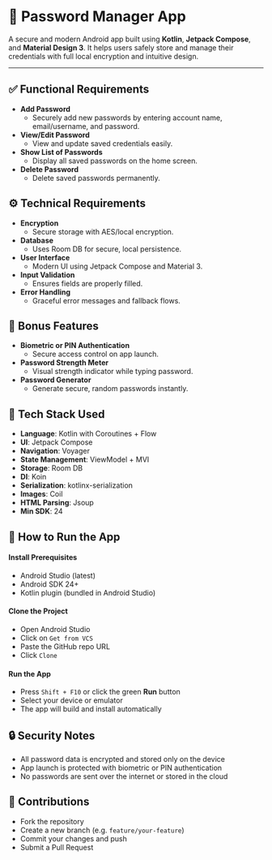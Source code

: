 <h1>🔐 Password Manager App</h1>

<p>A secure and modern Android app built using <strong>Kotlin</strong>, <strong>Jetpack Compose</strong>, and <strong>Material Design 3</strong>. It helps users safely store and manage their credentials with full local encryption and intuitive design.</p>

<hr/>

<h2>✅ Functional Requirements</h2>

<ul>
  <li><strong>Add Password</strong>
    <ul>
      <li>Securely add new passwords by entering account name, email/username, and password.</li>
    </ul>
  </li>
  <li><strong>View/Edit Password</strong>
    <ul>
      <li>View and update saved credentials easily.</li>
    </ul>
  </li>
  <li><strong>Show List of Passwords</strong>
    <ul>
      <li>Display all saved passwords on the home screen.</li>
    </ul>
  </li>
  <li><strong>Delete Password</strong>
    <ul>
      <li>Delete saved passwords permanently.</li>
    </ul>
  </li>
</ul>

<h2>⚙️ Technical Requirements</h2>

<ul>
  <li><strong>Encryption</strong>
    <ul><li>Secure storage with AES/local encryption.</li></ul>
  </li>
  <li><strong>Database</strong>
    <ul><li>Uses Room DB for secure, local persistence.</li></ul>
  </li>
  <li><strong>User Interface</strong>
    <ul><li>Modern UI using Jetpack Compose and Material 3.</li></ul>
  </li>
  <li><strong>Input Validation</strong>
    <ul><li>Ensures fields are properly filled.</li></ul>
  </li>
  <li><strong>Error Handling</strong>
    <ul><li>Graceful error messages and fallback flows.</li></ul>
  </li>
</ul>

<h2>🌟 Bonus Features</h2>

<ul>
  <li><strong>Biometric or PIN Authentication</strong>
    <ul><li>Secure access control on app launch.</li></ul>
  </li>
  <li><strong>Password Strength Meter</strong>
    <ul><li>Visual strength indicator while typing password.</li></ul>
  </li>
  <li><strong>Password Generator</strong>
    <ul><li>Generate secure, random passwords instantly.</li></ul>
  </li>
</ul>

<h2>🧰 Tech Stack Used</h2>

<ul>
  <li><strong>Language</strong>: Kotlin with Coroutines + Flow</li>
  <li><strong>UI</strong>: Jetpack Compose</li>
  <li><strong>Navigation</strong>: Voyager</li>
  <li><strong>State Management</strong>: ViewModel + MVI</li>
  <li><strong>Storage</strong>: Room DB</li>
  <li><strong>DI</strong>: Koin</li>
  <li><strong>Serialization</strong>: kotlinx-serialization</li>
  <li><strong>Images</strong>: Coil</li>
  <li><strong>HTML Parsing</strong>: Jsoup</li>
  <li><strong>Min SDK</strong>: 24</li>
</ul>

<h2>🚀 How to Run the App</h2>

<h4>Install Prerequisites</h4>
<ul>
  <li>Android Studio (latest)</li>
  <li>Android SDK 24+</li>
  <li>Kotlin plugin (bundled in Android Studio)</li>
</ul>

<h4>Clone the Project</h4>
<ul>
  <li>Open Android Studio</li>
  <li>Click on <code>Get from VCS</code></li>
  <li>Paste the GitHub repo URL</li>
  <li>Click <code>Clone</code></li>
</ul>

<h4>Run the App</h4>
<ul>
  <li>Press <code>Shift + F10</code> or click the green <strong>Run</strong> button</li>
  <li>Select your device or emulator</li>
  <li>The app will build and install automatically</li>
</ul>

<h2>🔒 Security Notes</h2>

<ul>
  <li>All password data is encrypted and stored only on the device</li>
  <li>App launch is protected with biometric or PIN authentication</li>
  <li>No passwords are sent over the internet or stored in the cloud</li>
</ul>

<h2>🤝 Contributions</h2>

<ul>
  <li>Fork the repository</li>
  <li>Create a new branch (e.g. <code>feature/your-feature</code>)</li>
  <li>Commit your changes and push</li>
  <li>Submit a Pull Request</li>
</ul>
